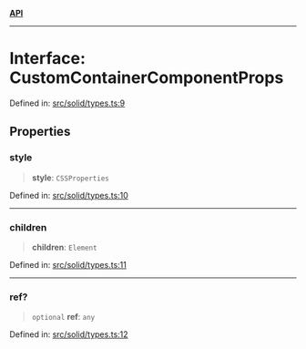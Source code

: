 [**API**](../../API.md)

***

# Interface: CustomContainerComponentProps

Defined in: [src/solid/types.ts:9](https://github.com/inokawa/virtua/blob/dc2f657ff6a1dc801789978a3ca99ff4f4adf618/src/solid/types.ts#L9)

## Properties

### style

> **style**: `CSSProperties`

Defined in: [src/solid/types.ts:10](https://github.com/inokawa/virtua/blob/dc2f657ff6a1dc801789978a3ca99ff4f4adf618/src/solid/types.ts#L10)

***

### children

> **children**: `Element`

Defined in: [src/solid/types.ts:11](https://github.com/inokawa/virtua/blob/dc2f657ff6a1dc801789978a3ca99ff4f4adf618/src/solid/types.ts#L11)

***

### ref?

> `optional` **ref**: `any`

Defined in: [src/solid/types.ts:12](https://github.com/inokawa/virtua/blob/dc2f657ff6a1dc801789978a3ca99ff4f4adf618/src/solid/types.ts#L12)
